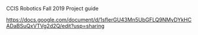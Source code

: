 CCIS Robotics Fall 2019 Project guide

https://docs.google.com/document/d/1sflerGU43Mn5UbGFLQ9NMyDYkHCADaBSuQxVTVg2d2Q/edit?usp=sharing

